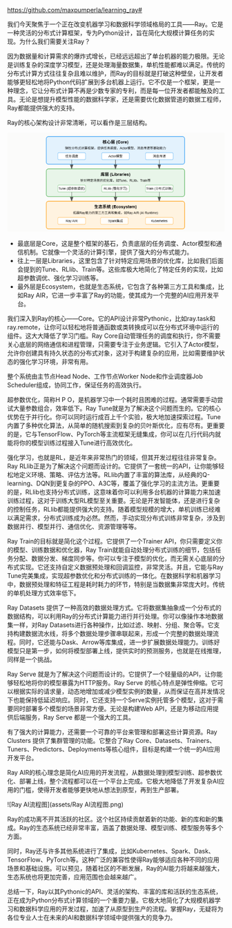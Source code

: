 https://github.com/maxpumperla/learning_ray#

我们今天聚焦于一个正在改变机器学习和数据科学领域格局的工具——Ray。它是一种灵活的分布式计算框架，专为Python设计，旨在简化大规模计算任务的实现。为什么我们需要关注Ray？

因为数据量和计算需求的爆炸式增长，已经远远超出了单台机器的能力极限。无论是训练复杂的深度学习模型，还是处理海量数据集，单机性能都难以满足。传统的分布式计算方式往往复杂且难以维护，而Ray的目标就是打破这种壁垒，让开发者能够更轻松地将Python代码扩展到多台机器上运行。它不仅是一个框架，更是一种理念，它让分布式计算不再是少数专家的专利，而是每一位开发者都能触及的工具。无论是想提升模型性能的数据科学家，还是需要优化数据管道的数据工程师，Ray都能提供强大的支持。

Ray的核心架构设计非常清晰，可以看作是三层结构。

![ray三层架构](assets/ray三层架构.png)

- 最底层是Core，这是整个框架的基石，负责底层的任务调度、Actor模型和通信机制。它就像一个灵活的计算引擎，提供了强大的分布式能力。
- 往上一层是Libraries，这里包含了针对特定应用场景的优化库，比如我们后面会提到的Tune、RLlib、Train等。这些库极大地简化了特定任务的实现，比如超参数调优、强化学习训练等。
- 最外层是Ecosystem，也就是生态系统，它包含了各种第三方工具和集成，比如Ray AIR，它进一步丰富了Ray的功能，使其成为一个完整的AI应用开发平台。

我们深入到Ray的核心——Core。它的API设计非常Pythonic，比如ray.task和ray.remote，让你可以轻松地将普通函数或类转换成可以在分布式环境中运行的组件。这大大降低了学习门槛。Ray Core自动管理任务的调度和执行，你不需要关心底层的网络通信和进程管理，只需要专注于业务逻辑。它引入了Actor模型，允许你创建具有持久状态的分布式对象，这对于构建复杂的应用，比如需要维护状态的强化学习环境，非常有用。

整个系统由主节点Head Node、工作节点Worker Node和作业调度器Job Scheduler组成，协同工作，保证任务的高效执行。

超参数优化，简称H P O，是机器学习中一个耗时且困难的过程。通常需要手动尝试大量参数组合，效率低下。Ray Tune就是为了解决这个问题而生的。它的核心优势在于并行化。你可以同时运行成百上千个实验，极大地加速探索过程。Tune内置了多种优化算法，从简单的随机搜索到复杂的贝叶斯优化，应有尽有。更重要的是，它与TensorFlow、PyTorch等主流框架无缝集成，你可以在几行代码内就能将你的模型训练过程接入Tune进行高效优化。

强化学习，也就是RL，是近年来非常热门的领域，但其开发过程往往非常复杂。Ray RLlib正是为了解决这个问题而设计的。它提供了一套统一的API，让你能够轻松地定义环境、策略、评估方法等。RLlib内置了丰富的算法库，从经典的Q-learning、DQN到更复杂的PPO、A3C等，覆盖了强化学习的主流方法。更重要的是，RLlib也支持分布式训练，这意味着你可以利用多台机器的计算能力来加速训练过程，这对于训练大型RL模型至关重要。无论是开发智能体，还是进行复杂的控制任务，RLlib都能提供强大的支持。随着模型规模的增大，单机训练已经难以满足需求，分布式训练成为必然。然而，手动实现分布式训练非常复杂，涉及到数据并行、模型并行、通信优化、资源管理等等。

Ray Train的目标就是简化这个过程。它提供了一个Trainer API，你只需要定义你的模型、训练数据和优化器，Ray Train就能自动处理分布式训练的细节，包括任务分配、数据分发、梯度同步等。你可以专注于模型的优化，而无需关心底层的分布式实现。它还支持自定义数据预处理和回调监控，非常灵活。并且，它能与Ray Tune完美集成，实现超参数优化和分布式训练的一体化。在数据科学和机器学习中，数据预处理和特征工程是耗时耗力的环节，特别是当数据集非常庞大时。传统的单机处理方式效率低下。

Ray Datasets 提供了一种高效的数据处理方式。它将数据集抽象成一个分布式的数据结构，可以利用Ray的分布式计算能力进行并行处理。你可以像操作本地数据集一样，对Ray Datasets进行各种操作，比如过滤、映射、分组、聚合等。它支持构建数据流水线，将多个数据处理步骤串联起来，形成一个完整的数据处理流程。同时，它还能与Dask、Arrow等库集成，进一步扩展数据处理能力。训练好模型只是第一步，如何将模型部署上线，提供实时的预测服务，也就是在线推理，同样是一个挑战。

Ray Serve 就是为了解决这个问题而设计的。它提供了一个轻量级的API，让你能够轻松地将你的模型暴露为HTTP服务。Ray Serve 的核心特点是弹性伸缩。它可以根据实际的请求量，动态地增加或减少模型实例的数量，从而保证在高并发情况下也能保持低延迟响应。同时，它还支持一个Serve实例托管多个模型，这对于需要同时部署多个模型的场景非常方便。无论是构建Web API，还是为移动应用提供后端服务，Ray Serve 都是一个强大的工具。

有了强大的计算能力，还需要一个可靠的平台来管理和部署这些计算资源。Ray Clusters 提供了集群管理的功能。它整合了Ray Core、Datasets、Trainers、Tuners、Predictors、Deployments等核心组件，目标是构建一个统一的AI应用开发平台。

Ray AIR的核心理念是简化AI应用的开发流程，从数据处理到模型训练、超参数优化、部署上线，整个流程都可以在一个平台上完成。它极大地降低了开发复杂AI应用的门槛，使得开发者能够更快地从想法到原型，再到生产部署。

![Ray AI流程图](assets/Ray AI流程图.png)

Ray的成功离不开其活跃的社区。这个社区持续贡献着新的功能、新的库和新的集成。Ray的生态系统已经非常丰富，涵盖了数据处理、模型训练、模型服务等多个方面。

同时，Ray还与许多其他系统进行了集成，比如Kubernetes、Spark、Dask、TensorFlow、PyTorch等。这种广泛的兼容性使得Ray能够适应各种不同的应用场景和基础设施。可以预见，随着社区的不断发展，Ray的AI能力将越来越强大，生态系统也将更加完善，应用范围也会越来越广。

总结一下，Ray以其Pythonic的API、灵活的架构、丰富的库和活跃的生态系统，正在成为Python分布式计算领域的一个重要力量。它极大地简化了大规模机器学习和数据科学应用的开发过程，加速了从原型到生产的流程。掌握Ray，无疑将为各位专业人士在未来的AI和数据科学领域中提供强大的竞争力。







